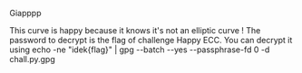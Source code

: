 Giapppp

This curve is happy because it knows it's not an elliptic curve ! The password to decrypt is the flag of challenge Happy ECC. You can decrypt it using echo -ne "idek{flag}" | gpg --batch --yes --passphrase-fd 0 -d chall.py.gpg
